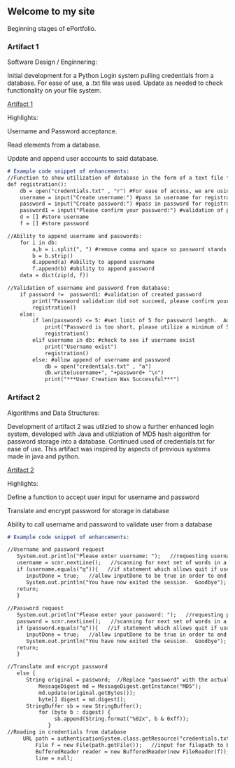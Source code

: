 ## Welcome to my site

Beginning stages of ePortfolio.

### Artifact 1 

Software Design / Enginnering:

  Initial development for a Python Login system pulling credentials from a database.  For ease of use, a .txt file was used.  Update as needed to check functionality on your file system.

  [Artifact 1](https://github.com/MikeARiv/mikeariv.github.io/blob/main/Employee_Tracker.py)
  
  Highlights:
  
  Username and Password acceptance.
  
  Read elements from a database.
  
  Update and append user accounts to said database.

```markdown
# Example code snippet of enhancements:
//Function to show utilization of database in the form of a text file for username/password placement:
def registration():
    db = open("credentials.txt" , "r") #For ease of access, we are using a text file as database and the r option for read
    username = input("Create username:") #pass in username for registration
    password = input("Create password:") #pass in password for registration
    password1 = input("Please confirm your password:") #validation of password
    d = [] #store username
    f = [] #store password

//Ability to append username and passwords:
    for i in db:
        a,b = i.split(", ") #remove comma and space so password stands alone if we print it out
        b = b.strip()
        d.append(a) #ability to append username
        f.append(b) #ability to append password
    data = dict(zip(d, f))

//Validation of username and password from database:
    if password !=  password1: #validation of created password
        print("Password validation did not succeed, please confirm your password")
        registration()
    else:
        if len(password) <= 5: #set limit of 5 for password length.  Adjust to your password requirements, Length of 15 recommended
            print("Password is too short, please utilize a minimum of 5 characters") #update as required for character length change
            registration()
        elif username in db: #check to see if username exist
            print("Username exist")
            registration()
        else: #allow append of username and password
            db = open("credentials.txt" , "a")
            db.write(username+", "+password+ "\n")
            print("***User Creation Was Successful***")
```


### Artifact 2 

Algorithms and Data Structures:

  Development of artifact 2 was utilzied to show a further enhanced login system, developed with Java and utilziation of MD5 hash algorithm for password storage into a database.  Continued used of credentials.txt for ease of use.  This artifact was inspired by aspects of previous systems made in java and python.  

  [Artifact 2](https://github.com/MikeARiv/mikeariv.github.io/blob/main/authenticationSystem.java)
  
  Highlights:
  
  Define a function to accept user input for username and password
  
  Translate and encrypt password for storage in database
  
  Ability to call username and password to validate user from a database

```markdown
# Example code snippet of enhancements:

//Username and password request
   System.out.println("Please enter username: ");   //requesting username input
   username = scnr.nextLine();   //scanning for next set of words in a line in order to establish username
   if (username.equals("q")){   //if statement which allows quit if user selects q
      inputDone = true;   //allow inputDone to be true in order to end application
      System.out.println("You have now exited the session.  Goodbye");
   return;
   }
   
//Password request
   System.out.println("Please enter your password: ");   //requesting password input
   password = scnr.nextLine();   //scanning for next set of words in a line to establish password
   if (password.equals("q")){   //if statement which allows quit if user selects q
      inputDone = true;   //allow inputDone to be true in order to end application
      System.out.println("You have now exited the session.  Goodbye");   //end statement printed to user for validation of end
   return;
   }

//Translate and encrypt password
   else {
      String original = password;  //Replace "password" with the actual password inputted by the user
		  MessageDigest md = MessageDigest.getInstance("MD5");
		  md.update(original.getBytes());
		  byte[] digest = md.digest();
      StringBuffer sb = new StringBuffer();
		  for (byte b : digest) {
			   sb.append(String.format("%02x", b & 0xff));
		     }
//Reading in credentials from database
     URL path = authenticationSystem.class.getResource("credentials.txt");   //setting URL path to the same folder in which our document is located
		 File f = new File(path.getFile());   //input for filepath to be read in
		 BufferedReader reader = new BufferedReader(new FileReader(f));   //buffer stated to read and store input from File f
		 line = null;
```

